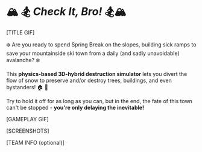 # :mountain_snow: :snowboarder: _Check It, Bro!_ :snowboarder::mountain_snow:  #

[TITLE GIF]

:snowflake: Are you ready to spend Spring Break on the slopes, building sick ramps to save your mountainside ski town from a daily (and sadly unavoidable) avalanche? :snowflake:

This **physics-based 3D-hybrid destruction simulator** lets you divert the flow of snow to preserve and/or destroy trees, buildings, and even bystanders! :house: :helicopter:

Try to hold it off for as long as you can, but in the end, the fate of this town can't be stopped - **you're only delaying the inevitable!**

[GAMEPLAY GIF]

[SCREENSHOTS]

[TEAM INFO (optional)]
